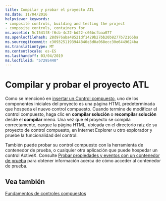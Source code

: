 ```yaml
---
title: Compilar y probar el proyecto ATL
ms.date: 11/04/2016
helpviewer_keywords:
- composite controls, building and testing the project
- composite controls, containers for
ms.assetid: 5c1541f8-f6cb-4c22-bd22-c66bcfbaa077
ms.openlocfilehash: 28d976aba48521df1429b27bb20b8277b72166ba
ms.sourcegitcommit: c3093251193944840e3d0a068ecc30e6449624ba
ms.translationtype: MT
ms.contentlocale: es-ES
ms.lasthandoff: 03/04/2019
ms.locfileid: "57295440"
---
```

# <a name="building-and-testing-the-atl-project"></a>Compilar y probar el proyecto ATL

Como se mencionó en [insertar un Control compuesto](../atl/inserting-a-composite-control.md), uno de los componentes iniciales del proyecto es una página HTML predeterminada que hospeda el nuevo control compuesto. Cuando termine de modificar el control compuesto, haga clic en **compilar solución** o **recompilar solución** desde el **compilar** menú. Una vez que el proyecto se compila correctamente, cargue la página HTML, ubicada en el directorio raíz de su proyecto de control compuesto, en Internet Explorer u otro explorador y pruebe la funcionalidad del control.

También puede probar su control compuesto con la herramienta de contenedor de prueba, o cualquier otra aplicación que puede hospedar un control ActiveX. Consulte [Probar propiedades y eventos con un contenedor de prueba](../mfc/testing-properties-and-events-with-test-container.md) para obtener información acerca de cómo acceder al contenedor de prueba.

## <a name="see-also"></a>Vea también

[Fundamentos de controles compuestos](../atl/atl-composite-control-fundamentals.md)
